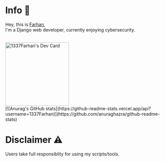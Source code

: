 # Info 📜
Hey, this is <a href="https://github.com/1337Farhan"> Farhan</a>,<br>
I'm a Django web developer, currently enjoying cybersecurity.<br>
<br>
<div class="side">
  <a href="https://app.daily.dev/1337Farhan"><img src="https://api.daily.dev/devcards/4f9b1ceb157548f7979b564c4da0c503.png?r=xed" width="200" alt="1337Farhan's Dev Card"/></a>
</div>
[![Anurag's GitHub stats](https://github-readme-stats.vercel.app/api?username=1337Farhan)](https://github.com/anuraghazra/github-readme-stats)

# Disclaimer ⚠
Users take full responsiblity for using my scripts/tools.
